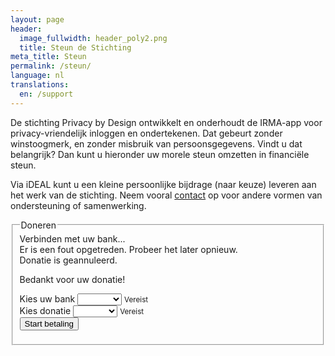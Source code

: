 ```yaml
---
layout: page
header:
  image_fullwidth: header_poly2.png
  title: Steun de Stichting
meta_title: Steun
permalink: /steun/
language: nl
translations:
  en: /support
---
```


De stichting Privacy by Design ontwikkelt en onderhoudt de IRMA-app
voor privacy-vriendelijk inloggen en ondertekenen. Dat gebeurt zonder
winstoogmerk, en zonder misbruik van persoonsgegevens. Vindt u dat
belangrijk? Dan kunt u hieronder uw morele steun omzetten in
financiële steun.

Via iDEAL kunt u een kleine persoonlijke bijdrage (naar keuze) leveren
aan het werk van de stichting. Neem vooral [contact](/contact) op voor
andere vormen van ondersteuning of samenwerking.

<fieldset id="donation">
    <legend>Doneren</legend>
    <div id="donation-loading" class="panel callout hide">
      Verbinden met uw bank...
    </div>
    <div id="donation-failed" class="alert-box alert hide">
        Er is een fout opgetreden. Probeer het later opnieuw.
    </div>
    <div id="donation-cancelled" class="alert-box warning hide">
       Donatie is geannuleerd.
    </div>
    <p id="donation-success" class="hide">
        Bedankt voor uw donatie!
    </p>
    <form id="donation-form" class="hide" onsubmit="return false;">
        <div>
            <label>Kies uw bank
                <select id="donation-select-bank" required>
                    <option disabled value="">Laden...</option>
                </select>
            </label>
            <small class="error hide">Vereist</small>
        </div>
        <div>
            <label>Kies donatie
                <select id="donation-select-amount" required>
                    <option disabled value="">Laden...</option>
                </select>
            </label>
            <small class="error hide">Vereist</small>
        </div>
        <div class="text-right">
            <input type="submit" id="donation-submit" class="button" value="Start betaling"/>
        </div>
    </form>
</fieldset>

<script src="/assets/js/donation.js" defer></script>

